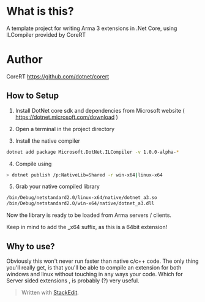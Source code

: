 # What is this?
A template project for writing Arma 3 extensions in .Net Core, using ILCompiler provided by CoreRT

# Author
CoreRT https://github.com/dotnet/corert

## How to Setup
1) Install DotNet core sdk and dependencies from Microsoft website ( https://dotnet.microsoft.com/download )

2) Open a terminal in the project directory

3) Install the native compiler
```bash
dotnet add package Microsoft.DotNet.ILCompiler -v 1.0.0-alpha-* 
```
4) Compile using

  ```bash
> dotnet publish /p:NativeLib=Shared -r win-x64|linux-x64
```
5) Grab your native compiled library
```bash
/bin/Debug/netstandard2.0/linux-x64/native/dotnet_a3.so
/bin/Debug/netstandard2.0/win-x64/native/dotnet_a3.dll
```
Now the library is ready to be loaded from Arma servers / clients.

Keep in mind to add the _x64 suffix, as this is a 64bit extension!

## Why to use?
Obviously this won't never run faster than native c/c++ code. The only thing you'll really get, is that you'll be able to compile an extension for both windows and linux without touching in any ways your code. Which for Server sided extensions , is probably (?) very useful. 


> Written with [StackEdit](https://stackedit.io/).
